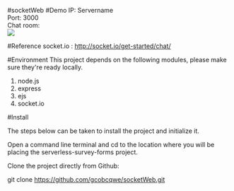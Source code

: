 #socketWeb
#Demo 
IP: Servername<br>
Port: 3000<br>
Chat room:<br>
![](http://imgur.com/DIga87b.png)<br>

#Reference
socket.io : http://socket.io/get-started/chat/<br>

#Environment
This project depends on the following modules, please make sure they're ready locally.<br>
<ol>
<li>node.js</li>
<li>express</li>
<li>ejs</li>
<li>socket.io</li>
</ol>

#Install

The steps below can be taken to install the project and initialize it.

Open a command line terminal and cd to the location where you will be placing the serverless-survey-forms project.

Clone the project directly from Github:

git clone https://github.com/gcobcqwe/socketWeb.git 
